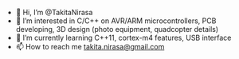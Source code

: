 - 👋 Hi, I’m @TakitaNirasa
- 👀 I’m interested in C/C++ on AVR/ARM microcontrollers, PCB developing, 3D design (photo equipment, quadcopter details)
- 🌱 I’m currently learning C++11, cortex-m4 features, USB interface 
- 📫 How to reach me takita.nirasa@gmail.com

